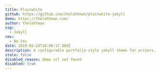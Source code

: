 ```yaml
---
title: Plainwhite
github: https://github.com/thelehhman/plainwhite-jekyll
demo: https://thelehhman.com/
author: thelehhman
ssg:
  - Jekyll
cms:
  - No Cms
date: 2019-03-24T16:00:17.000Z
description: A configurable portfolio-style jekyll theme for writers.
stale: false
disabled_reason: demo url not found
disabled: true
---
```

